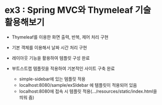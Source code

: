 # ex3 : Spring MVC와 Thymeleaf 기술 활용해보기

* Thymeleaf를 이용한 화면 출력, 반복, 제어 처리 구현
* 기본 객체를 이용해서 날짜 시간 처리 구현
* 레이아웃 기능을 활용하여 템플릿 구성 완료
* 부트스트랩 템플릿을 적용하여 기본적인 사이트 구축 완료

   - simple-sidebar에 있는 템플릿 적용
   - localhost:8080/sample/exSIdebar 에 템플릿이 적용되어 있음
   - localhost:8080에 접속 시 템플릿 적용(.../resources/static/index.html을 띄워 줌)

